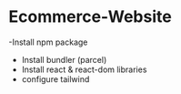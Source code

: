 # Ecommerce-Website

   -Install npm package
   - Install bundler (parcel)
   - Install react & react-dom libraries
   - configure tailwind